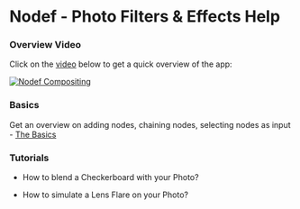 # Nodef - Photo Filters & Effects Help

### Overview Video

Click on the [video](https://www.youtube.com/watch?v=dlnh_09_rvA) below to get a quick overview of the app:

[![Nodef Compositing](https://img.youtube.com/vi/dlnh_09_rvA/0.jpg)](https://www.youtube.com/watch?v=dlnh_09_rvA)

### Basics

Get an overview on adding nodes, chaining nodes, selecting nodes as input - [The Basics](PhotoFiltersBasics.md)

### Tutorials

* How to blend a Checkerboard with your Photo?

* How to simulate a Lens Flare on your Photo? 
